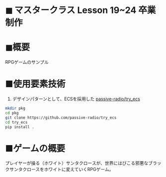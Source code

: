 # ◼ マスタークラス Lesson 19~24 卒業制作

# ◼概要

RPGゲームのサンプル

# ■使用要素技術
1. デザインパターンとして、ECSを採用した [passive-radio/try_ecs](https://www.github.com/passive-radio/try_ecs)

```bash
mkdir pkg
cd pkg
git clone https://github.com/passive-radio/try_ecs
cd try_ecs
pip install .
```

# ■ゲームの概要
プレイヤーが操る（ホワイト）サンタクロースが、世界にはびこる邪悪なブラックサンタクロースをホワイトに変えていくRPGゲーム。
